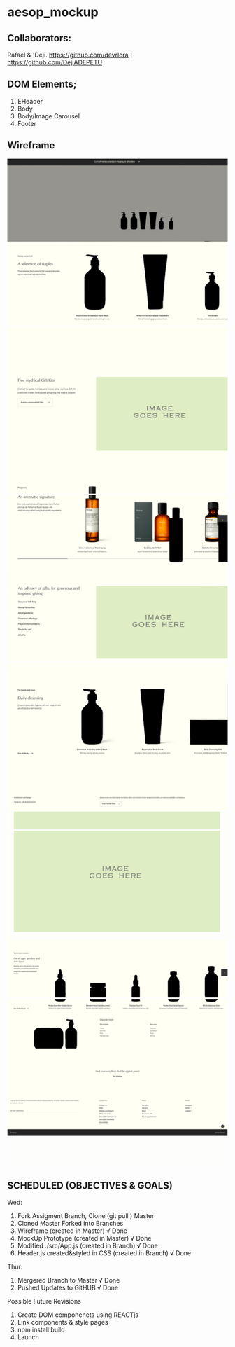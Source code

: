 # aesop_mockup

## Collaborators: 
Rafael & 'Deji.
https://github.com/devrlora  |   https://github.com/DejiADEPETU

  
## DOM Elements;
1. EHeader
2. Body
3. Body/Image Carousel
4. Footer

## Wireframe
![1](./images/wireframe/s1.png)
![2](./images/wireframe/s2.png)
![3](./images/wireframe/s3.png)
![4](./images/wireframe/s4.png)
![5](./images/wireframe/s5.png)
![6](./images/wireframe/s6.png)

## SCHEDULED (OBJECTIVES & GOALS)
Wed:
1. Fork Assigment Branch, Clone (git pull ) Master
2. Cloned Master Forked into Branches
3. Wireframe (created in Master)       										√ Done
4. MockUp Prototype (created in Master)					        	√ Done
5. Modified ./src/App.js (created in Branch)   				    √ Done
6. Header.js created&styled in CSS (created in Branch)  	√ Done

Thur:
1. Mergered Branch to Master  	                          √ Done
2. Pushed Updates to GitHUB  	                            √ Done

Possible Future Revisions
1. Create DOM componenets using REACTjs
2. Link components & style pages
3. npm install build
4. Launch
